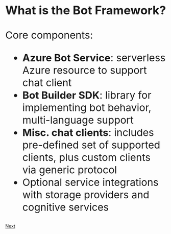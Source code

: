 <div id="root" style="font-size: 2.25em">

### What is the Bot Framework?

Core components:
- __Azure Bot Service__: serverless Azure resource to support chat client
- __Bot Builder SDK__: library for implementing bot behavior, multi-language support
- __Misc. chat clients__: includes pre-defined set of supported clients, plus custom clients via generic protocol
- Optional service integrations with storage providers and cognitive services

</div>

[Next](./01-BotService.md#root)